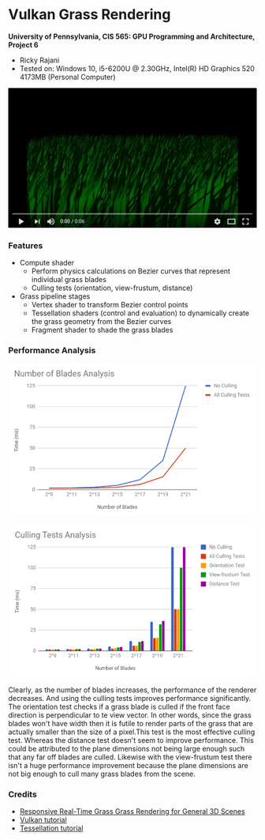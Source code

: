 Vulkan Grass Rendering
======================

**University of Pennsylvania, CIS 565: GPU Programming and Architecture, Project 6**

* Ricky Rajani
* Tested on: Windows 10, i5-6200U @ 2.30GHz, Intel(R) HD Graphics 520 4173MB (Personal Computer)

[![](img/videoScreenshot.PNG)](https://youtu.be/9Tq2PVa3FSU)

### Features
- Compute shader
	- Perform physics calculations on Bezier curves that represent individual grass blades
	- Culling tests (orientation, view-frustum, distance)
- Grass pipeline stages
	- Vertex shader to transform Bezier control points
	- Tessellation shaders (control and evaluation) to dynamically create the grass geometry from the Bezier curves
	- Fragment shader to shade the grass blades

### Performance Analysis

![](img/numBladesGraph.PNG)

![](img/cullingTestsGraph.PNG)

Clearly, as the number of blades increases, the performance of the renderer decreases. And using the culling tests improves performance significantly. The orientation test checks if a grass blade is culled if the front face direction is perpendicular to te view vector. In other words, since the grass blades won't have width then it is futile to render parts of the grass that are actually smaller than the size of a pixel.This test is the most effective culling test. Whereas the distance test doesn't seem to improve performance. This could be attributed to the plane dimensions not being large enough such that any far off blades are culled. Likewise with the view-frustum test there isn't a huge performance improvement because the plane dimensions are not big enough to cull many grass blades from the scene.

### Credits

* [Responsive Real-Time Grass Grass Rendering for General 3D Scenes](https://www.cg.tuwien.ac.at/research/publications/2017/JAHRMANN-2017-RRTG/JAHRMANN-2017-RRTG-draft.pdf)
* [Vulkan tutorial](https://vulkan-tutorial.com/)
* [Tessellation tutorial](http://in2gpu.com/2014/07/12/tessellation-tutorial-opengl-4-3/)